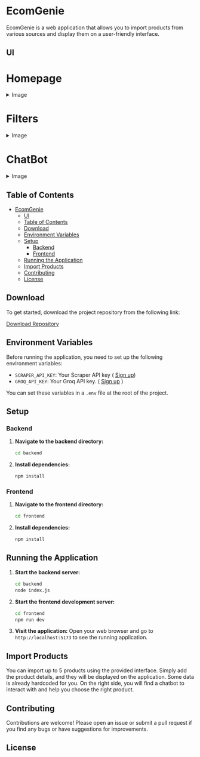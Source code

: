 
# EcomGenie

EcomGenie is a web application that allows you to import products from various sources and display them on a user-friendly interface.

## UI

 # Homepage
<details>
  <summary> Image</summary>
  <img src="product_images/homepage.png" alt="HomePage" width="50%">
</details>

# Filters
<details>
  <summary> Image</summary>
  <img src="product_images/product_filters.png" alt="Product-Filters" width="50%">
</details>

# ChatBot
<details>
  <summary> Image</summary>
  <img src="product_images/shopping_assistant.png" alt="Shopping-Assistant" width="50%">
</details>


## Table of Contents

- [EcomGenie](#ecomgenie)
  - [UI](#ui)
  - [Table of Contents](#table-of-contents)
  - [Download](#download)
  - [Environment Variables](#environment-variables)
  - [Setup](#setup)
    - [Backend](#backend)
    - [Frontend](#frontend)
  - [Running the Application](#running-the-application)
  - [Import Products](#import-products)
  - [Contributing](#contributing)
  - [License](#license)

## Download

To get started, download the project repository from the following link:

[Download Repository](https://github.com/triggeredcode/EcomGenie)

## Environment Variables

Before running the application, you need to set up the following environment variables:

- `SCRAPER_API_KEY`: Your Scraper API key ( [Sign up](https://docs.scraperapi.com/nodejs#:~:text=If%20you%20haven%E2%80%99t%20signed%20up%20for%20an%20account%20yet%2C%20then%20sign%20up%20for%20a%20free%20trial%20here%20with%205%2C000%20free%20API%20credits!))
- `GROQ_API_KEY`: Your Groq API key. ( [Sign up](https://console.groq.com/?_gl=1*q5gy4q*_gcl_au*MTUyMTY0Mjc0My4xNzI2MTU2MTA0*_ga*NjkzOTAyMTg5LjE3MjYxNTYxMDQ.*_ga_4TD0X2GEZG*MTcyODI4MTgzOC4zLjEuMTcyODI4MTg3NC4yNC4wLjA.) )

You can set these variables in a `.env` file at the root of the project.

## Setup

### Backend

1. **Navigate to the backend directory:**
   ```sh
   cd backend
   ```

2. **Install dependencies:**
   ```sh
   npm install
   ```

### Frontend

1. **Navigate to the frontend directory:**
   ```sh
   cd frontend
   ```

2. **Install dependencies:**
   ```sh
   npm install
   ```

## Running the Application

1. **Start the backend server:**
   ```sh
   cd backend
   node index.js
   ```

2. **Start the frontend development server:**
   ```sh
   cd frontend
   npm run dev
   ```

3. **Visit the application:**
   Open your web browser and go to `http://localhost:5173` to see the running application.

## Import Products

You can import up to 5 products using the provided interface. Simply add the product details, and they will be displayed on the application. Some data is already hardcoded for you. On the right side, you will find a chatbot to interact with and help you choose the right product.

## Contributing

Contributions are welcome! Please open an issue or submit a pull request if you find any bugs or have suggestions for improvements.

## License
